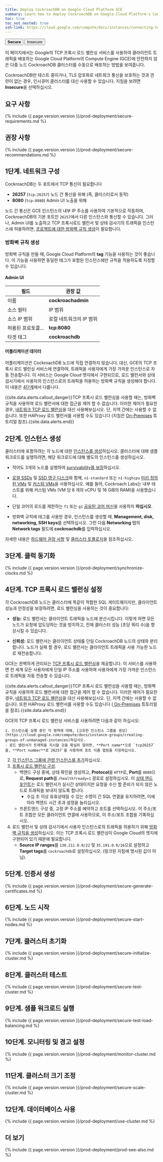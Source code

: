 ```yaml
---
title: Deploy CockroachDB on Google Cloud Platform GCE
summary: Learn how to deploy CockroachDB on Google Cloud Platform's Compute Engine.
toc: true
toc_not_nested: true
ssh-link: https://cloud.google.com/compute/docs/instances/connecting-to-instance
---
```


<div class="filters filters-big clearfix">
  <button class="filter-button current"><strong>Secure</strong></button>
  <a href="deploy-cockroachdb-on-google-cloud-platform-insecure.html"><button class="filter-button">Insecure</button></a>
</div>

이 페이지에서는 Google의 TCP 프록시 로드 밸런싱 서비스를 사용하여 클라이언트 트래픽을 배포하는 Google Cloud Platform의 Compute Engine (GCE)에 안전하지 않은 다중 노드 CockroachDB 클러스터를 수동으로 배포하는 방법을 보여줍니다.

CockroachDB만 테스트 중이거나, TLS 암호화로 네트워크 통신을 보호하는 것과 관련이 없는 경우, 인시큐어 클러스터를 대신 사용할 수 있습니다. 지침을 보려면 **Insecure**을 선택하십시오.


## 요구 사항

{% include {{ page.version.version }}/prod-deployment/secure-requirements.md %}

## 권장 사항

{% include {{ page.version.version }}/prod-deployment/secure-recommendations.md %}

## 1단계. 네트워크 구성

CockroachDB는 두 포트에서 TCP 통신이 필요합니다

- **26257** (`tcp:26257`) 노드 간 통신을 위해 (즉, 클러스터로서 동작)
- **8080** (`tcp:8080`) Admin UI 노출을 위해

노드 간 통신은 GCE 인스턴스의 내부 IP 주소를 사용하여 기본적으로 작동하며, CockroachDB의 기본 포트인 `26257`에서 다른 인스턴스와 통신할 수 있습니다. 그러나, Admin UI를 노출하고 TCP 프록시로드 밸런서 및 상태 검사기의 트래픽을 인스턴스에 허용하려면, [프로젝트에 대한 방화벽 규칙 생성](https://cloud.google.com/compute/docs/vpc/firewalls)이 필요합니다.

### 방화벽 규칙 생성

방화벽 규칙을 만들 때, Google Cloud Platform의 **tag** 기능을 사용하는 것이 좋습니다. 이 기능을 사용하면 동일한 태그가 포함된 인스턴스에만 규칙을 적용하도록 지정할 수 있습니다.

#### Admin UI

  필드 | 권장 값 
-------|-------------------
 이름 | **cockroachadmin** 
 소스 필터 | IP 범위 
 소스 IP 범위 | 로컬 네트워크의 IP 범위
 허용된 프로토콜... | **tcp:8080** 
 타겟 태그 | **cockroachdb** 

#### 어플리케이션 데이터

어플리케이션은 CockroachDB 노드에 직접 연결하지 않습니다. 대신, GCE의 TCP 프록시 로드 밸런싱 서비스에 연결하여, 트래픽을 사용자에게 가장 가까운 인스턴스로 자동 전송합니다. 이 서비스는 Google Cloud 엣지에서 구현되므로, 로드 밸런서와 상태 검사기에서 사용자의 인스턴스로의 트래픽을 허용하는 방화벽 규칙을 생성해야 합니다. 이 내용은 [4단계](#step-4-set-up-tcp-proxy-load-balancing)에서 다룹니다.

{{site.data.alerts.callout_danger}}TCP 프록시 로드 밸런싱을 사용할 때는, 방화벽 규칙을 사용하여 로드 밸런서에 대한 접근을 제어 할 수 없습니다. 이러한 제어가 필요한 경우, <a href="https://cloud.google.com/compute/docs/load-balancing/network/"> 네트워크 TCP 로드 밸런싱</a>을 대신 사용해보십시오. 단, 지역 간에는 사용할 수 없습니다. 또한 HAProxy 로드 밸런서를 사용할 수도 있습니다 (지침은 <a href="deploy-cockroachdb-on-premises.html">On-Premises</a> 튜토리얼 참조).{{site.data.alerts.end}}


## 2단계. 인스턴스 생성

클러스터에 포함하려는 각 노드에 대한 [인스턴스를 생성](https://cloud.google.com/compute/docs/instances/create-start-instance)하십시오. 클러스터에 대해 샘플 워크로드를 실행하려면, 해당 워크로드에 대해 별도의 인스턴스를 생성하십시오.

- 적어도 3개의 노드를 실행하여 [survivability를 보장](recommended-production-settings.html#cluster-topology)하십시오.

- [로컬 SSDs](https://cloud.google.com/compute/docs/disks/#localssds) 및 [SSD 영구 디스크](https://cloud.google.com/compute/docs/disks/#pdspecs)와 함께, `n1-standard` 또는 `n1-highcpu` [미리 정의된 VMs](https://cloud.google.com/compute/pricing#predefined_machine_types) 및 [커스텀 VMs](https://cloud.google.com/compute/pricing#custommachinetypepricing)을 사용하십시오. 예를 들어, Cockroach Labs는 내부 테스트를 위해 커스텀 VMs (VM 당 8 개의 vCPU 및 16 GiB의 RAM)을 사용했습니다.

- 단일 코어의 로드를 제한하는 `f1` 또는 `g1` [공유된 코어 머신](https://cloud.google.com/compute/docs/machine-types#sharedcore)을 사용하지 **마십시오**.

- 방화벽 규칙에 태그를 사용한 경우, 인스턴스를 생성할 때, **Management, disk, networking, SSH keys**를 선택하십시오. 그런 다음 **Networking** 탭의 **Network tags** 필드에 **cockroachdb**를 입력하십시오.

자세한 내용은 [하드웨어 권장 사항](recommended-production-settings.html#hardware) 및 [클러스터 토폴로지](recommended-production-settings.html#cluster-topology)을 참조하십시오.

## 3단계. 클럭 동기화

{% include {{ page.version.version }}/prod-deployment/synchronize-clocks.md %}

## 4단계. TCP 프록시 로드 밸런싱 설정

각 CockroachDB 노드는 클러스터에 똑같이 적합한 SQL 게이트웨이지만, 클라이언트 성능과 안정성을 보장하려면, 로드 밸런싱을 사용하는 것이 중요합니다:

- **성능:** 로드 밸런서는 클라이언트 트래픽을 노드에 분산시킵니다. 이렇게 하면 모든 노드가 요청에 압도당하는 것을 방지하고, 전체 클러스터 성능 (초당 쿼리 수)을 향상시킬 수 있습니다.

- **신뢰성:** 로드 밸런서는 클라이언트 상태를 단일 CockroachDB 노드의 상태와 분리합니다. 노드가 실패 할 경우, 로드 밸런서는 클라이언트 트래픽을 사용 가능한 노드로 재전송합니다.

GCE는 완벽하게 관리되는 [TCP 프록시 로드 밸런싱](https://cloud.google.com/load-balancing/docs/tcp/)을 제공합니다. 이 서비스를 사용하면 전 세계 모든 사용자에게 단일 IP 주소를 사용하여 사용자에게 가장 가까운 인스턴스로 트래픽을 자동 전송할 수 있습니다.

{{site.data.alerts.callout_danger}}TCP 프록시 로드 밸런싱을 사용할 때는, 방화벽 규칙을 사용하여 로드 밸런서에 대한 접근을 제어 할 수 없습니다. 이러한 제어가 필요한 경우, <a href="https://cloud.google.com/compute/docs/load-balancing/network/"> 네트워크 TCP 로드 밸런싱</a>을 대신 사용해보십시오. 단, 지역 간에는 사용할 수 없습니다. 또한 HAProxy 로드 밸런서를 사용할 수도 있습니다 (<a href="deploy-cockroachdb-on-premises-insecure.html"> On-Premises</a> 튜토리얼을 참조).{{site.data.alerts.end}}

GCE의 TCP 프록시 로드 밸런싱 서비스를 사용하려면 다음과 같이 하십시오:

    1. 인스턴스를 실행 중인 각 영역에 대해, [고유한 인스턴스 그룹을 생성](https://cloud.google.com/compute/docs/instance-groups/creating-groups-of-unmanaged-instances)하십시오.
    - 로드 밸런서가 트래픽을 지시할 곳을 확실히 알려면, **Port name**으로 `tcp26257`을, **Port number**로`26257`을 사용하여 포트 이름 맵핑을 지정하십시오.
2. [각 인스턴스 그룹에 관련 인스턴스를 추가](https://cloud.google.com/compute/docs/instance-groups/creating-groups-of-unmanaged-instances#addinstances)하십시오.
3. [프록시 로드 밸런싱 구성](https://cloud.google.com/load-balancing/docs/tcp/setting-up-tcp#configure_load_balancer).
    - 백엔드 구성 중에, 상태 확인을 생성하고, **Protocol**을 `HTTP`로, **Port**를 `8080`으로, **Request path**를 `/health?ready=1` 경로로 설정하십시오. 이 [상태 엔드 포인트](monitoring-and-alerting.html#health-ready-1)는 로드 밸런서가 실시간 상태이지만 요청을 수신 할 준비가 되지 않은 노드로 트래픽을 보내지 않도록 합니다.
        - 수십 초 이상 유휴상태일 수 있는 수명이 긴 SQL 연결을 유지하려면, 이에 따라 백엔드 시간 초과 설정을 늘리십시오.
    - 프론트엔드 구성 중, 고정 IP 주소를 예약하고 포트를 선택하십시오. 이 주소/포트 조합은 모든 클라이언트 연결에 사용하므로, 이 주소/포트 조합을 기록하십시오.
4. 로드 밸런서 및 상태 검사기에서 사용자 인스턴스로의 트래픽을 허용하기 위해 [방화벽 규칙을 생성](https://cloud.google.com/load-balancing/docs/tcp/setting-up-tcp#config-hc-firewall)하십시오. 이는 TCP 프록시 로드 밸런싱이 Google Cloud의 엣지에 구현되어 있기 때문에 필요합니다.
    - **Source IP ranges**를 `130.211.0.0/22` 및 `35.191.0.0/16`으로 설정하고 **Target tags**를 `cockroachdb`로 설정하십시오. (링크된 지침에 명시된 값이 아님).

## 5단계. 인증서 생성

{% include {{ page.version.version }}/prod-deployment/secure-generate-certificates.md %}

## 6단계. 노드 시작

{% include {{ page.version.version }}/prod-deployment/secure-start-nodes.md %}

## 7단계. 클러스터 초기화

{% include {{ page.version.version }}/prod-deployment/secure-initialize-cluster.md %}

## 8단계. 클러스터 테스트

{% include {{ page.version.version }}/prod-deployment/secure-test-cluster.md %}

## 9단계. 샘플 워크로드 실행

{% include {{ page.version.version }}/prod-deployment/secure-test-load-balancing.md %}

## 10단계. 모니터링 및 경고 설정

{% include {{ page.version.version }}/prod-deployment/monitor-cluster.md %}

## 11단계. 클러스터 크기 조정

{% include {{ page.version.version }}/prod-deployment/secure-scale-cluster.md %}

## 12단계. 데이터베이스 사용

{% include {{ page.version.version }}/prod-deployment/use-cluster.md %}

## 더 보기

{% include {{ page.version.version }}/prod-deployment/prod-see-also.md %}
